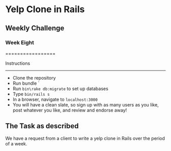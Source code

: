 # Yelp Clone in Rails
## Weekly Challenge
### Week Eight
=================

Instructions
*****
* Clone the repository
* Run bundle `
* Run `bin\rake db:migrate` to set up databases
* Type `bin/rails s`
* In a browser, navigate to ```localhost:3000```
* You will have a clean slate, so sign up with as many users as you like,  post whatever you like, and review and endorse away!


The Task as described
-------

We have a request from a client to write a yelp clone in Rails over the period of a week.
